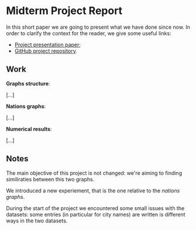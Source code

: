 # Midterm Project Report
In this short paper we are going to present what we have done since now.
In order to clarify the context for the reader, we give some useful links:

 -  [Project presentation paper](https://github.com/albertoursino/GraphsComparison/blob/main/README.md);
 - [GitHub project repository](https://github.com/albertoursino/GraphsComparison).

## Work

**Graphs structure**:

[...]

**Nations graphs**:

[...]

**Numerical results**:

[...]

## **Notes**
The main objective of this project is not changed: we're aiming to finding similiraties between this two graphs.

We introduced a new experiement, that is the one relative to the *nations graphs*.

During the start of the project we encountered some small issues with the datasets: some entries (in particular for city names) are written is different ways in the two datasets.



<!--stackedit_data:
eyJoaXN0b3J5IjpbMTMwNjM2NDQyOSwyMTAyNjc0Nzk0LC0yMD
cwNDc0MzI0LDE1MTgxMDE3NzQsLTE3NDUyNTg5NTMsMTY2NTY2
MjYwNF19
-->